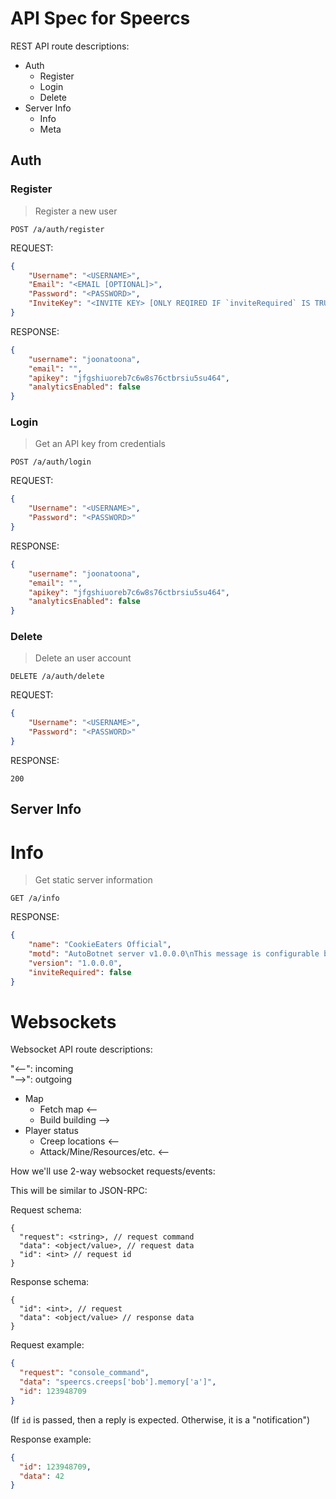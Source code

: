 # API Spec for **Speercs**

REST API route descriptions:

- Auth
  - Register
  - Login
  - Delete
- Server Info
  - Info
  - Meta

## Auth

### Register

> Register a new user

`POST /a/auth/register`

REQUEST:

```json
{
    "Username": "<USERNAME>",
    "Email": "<EMAIL [OPTIONAL]>",
    "Password": "<PASSWORD>",
    "InviteKey": "<INVITE KEY> [ONLY REQIRED IF `inviteRequired` IS TRUE]>"
}
```

RESPONSE:

```json
{
    "username": "joonatoona",
    "email": "",
    "apikey": "jfgshiuoreb7c6w8s76ctbrsiu5su464",
    "analyticsEnabled": false
}
```

### Login

> Get an API key from credentials

`POST /a/auth/login`

REQUEST:

```json
{
    "Username": "<USERNAME>",
    "Password": "<PASSWORD>"
}
```

RESPONSE:

```json
{
    "username": "joonatoona",
    "email": "",
    "apikey": "jfgshiuoreb7c6w8s76ctbrsiu5su464",
    "analyticsEnabled": false
}
```

### Delete

> Delete an user account

`DELETE /a/auth/delete`

REQUEST:

```json
{
    "Username": "<USERNAME>",
    "Password": "<PASSWORD>"
}
```

RESPONSE:

`200`

## Server Info

# Info

> Get static server information

`GET /a/info`

RESPONSE:


```json
{
    "name": "CookieEaters Official",
    "motd": "AutoBotnet server v1.0.0.0\nThis message is configurable by the server admins.",
    "version": "1.0.0.0",
    "inviteRequired": false
}
```

# Websockets

Websocket API route descriptions:

"<--": incoming  
"-->": outgoing

- Map
  - Fetch map <--
  - Build building -->
- Player status
  - Creep locations <--
  - Attack/Mine/Resources/etc. <--


How we'll use 2-way websocket requests/events:

This will be similar to JSON-RPC:

Request schema:

```
{
  "request": <string>, // request command
  "data": <object/value>, // request data
  "id": <int> // request id
}
```

Response schema:

```
{
  "id": <int>, // request
  "data": <object/value> // response data
}
```

Request example:

```json
{
  "request": "console_command",
  "data": "speercs.creeps['bob'].memory['a']",
  "id": 123948709
}
```

(If `id` is passed, then a reply is expected. Otherwise, it is a "notification")

Response example:

```json
{
  "id": 123948709,
  "data": 42
}
```
